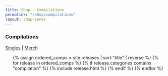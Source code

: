 ```yaml
---
title: Shop - Compilations
permalink: "/shop/compilations"
layout: shop-inner
---
```


<div class="compilations">
    <h3>Compilations</h3><div class="shop-nav"><a href="{{site.baseurl}}/shop/singles">Singles</a> | <a href="{{site.baseurl}}/shop/merch">Merch</a></div>
    <ul class="comp-list">
            {% assign ordered_comps = site.releases | sort:"title" | reverse %}
            {% for release in ordered_comps  %}
            {% if release.categories contains "compilation" %}
            {% include release.html %}
            {% endif %}
        {% endfor %} 
    </ul>
</div>
